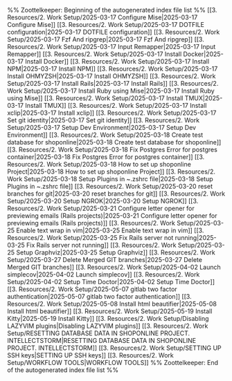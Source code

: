 %% Zoottelkeeper: Beginning of the autogenerated index file list  %%
 [[3. Resources/2. Work Setup/2025-03-17 Configure Mise|2025-03-17 Configure Mise]]
 [[3. Resources/2. Work Setup/2025-03-17 DOTFILE configuration|2025-03-17 DOTFILE configuration]]
 [[3. Resources/2. Work Setup/2025-03-17 Fzf And ripgrep|2025-03-17 Fzf And ripgrep]]
 [[3. Resources/2. Work Setup/2025-03-17 Input Remapper|2025-03-17 Input Remapper]]
 [[3. Resources/2. Work Setup/2025-03-17 Install Docker|2025-03-17 Install Docker]]
 [[3. Resources/2. Work Setup/2025-03-17 Install NPM|2025-03-17 Install NPM]]
 [[3. Resources/2. Work Setup/2025-03-17 Install OHMYZSH|2025-03-17 Install OHMYZSH]]
 [[3. Resources/2. Work Setup/2025-03-17 Install Rails|2025-03-17 Install Rails]]
 [[3. Resources/2. Work Setup/2025-03-17 Install Ruby using Mise|2025-03-17 Install Ruby using Mise]]
 [[3. Resources/2. Work Setup/2025-03-17 Install TMUX|2025-03-17 Install TMUX]]
 [[3. Resources/2. Work Setup/2025-03-17 Install xclip|2025-03-17 Install xclip]]
 [[3. Resources/2. Work Setup/2025-03-17 Set git identity|2025-03-17 Set git identity]]
 [[3. Resources/2. Work Setup/2025-03-17 Setup Dev Environment|2025-03-17 Setup Dev Environment]]
 [[3. Resources/2. Work Setup/2025-03-18 Create test database for shoponline|2025-03-18 Create test database for shoponline]]
 [[3. Resources/2. Work Setup/2025-03-18 Fix Postgres Error for postgres container|2025-03-18 Fix Postgres Error for postgres container]]
 [[3. Resources/2. Work Setup/2025-03-18 How to set up shoponline Project|2025-03-18 How to set up shoponline Project]]
 [[3. Resources/2. Work Setup/2025-03-18 Setup Plugins in ~.zshrc file|2025-03-18 Setup Plugins in ~.zshrc file]]
 [[3. Resources/2. Work Setup/2025-03-20 reset branches for git|2025-03-20 reset branches for git]]
 [[3. Resources/2. Work Setup/2025-03-20 Setup NGROK|2025-03-20 Setup NGROK]]
 [[3. Resources/2. Work Setup/2025-03-21 Configure letter opener for previewing emails (Rails projects)|2025-03-21 Configure letter opener for previewing emails (Rails projects)]]
 [[3. Resources/2. Work Setup/2025-03-25 Enable text wrap in vim|2025-03-25 Enable text wrap in vim]]
 [[3. Resources/2. Work Setup/2025-03-25 Fix Rails server not running|2025-03-25 Fix Rails server not running]]
 [[3. Resources/2. Work Setup/2025-03-25 Setup Graphviz|2025-03-25 Setup Graphviz]]
 [[3. Resources/2. Work Setup/2025-03-27 Delete Merged GIT branches|2025-03-27 Delete Merged GIT branches]]
 [[3. Resources/2. Work Setup/2025-04-02 Launch simplecov|2025-04-02 Launch simplecov]]
 [[3. Resources/2. Work Setup/2025-04-02 Setup Time Doctor|2025-04-02 Setup Time Doctor]]
 [[3. Resources/2. Work Setup/2025-05-07 gitlab two factor authentication|2025-05-07 gitlab two factor authentication]]
 [[3. Resources/2. Work Setup/2025-05-08 Install html beautifier|2025-05-08 Install html beautifier]]
 [[3. Resources/2. Work Setup/2025-05-19 Install Kitty|2025-05-19 Install Kitty]]
 [[3. Resources/2. Work Setup/Disabling LAZYVIM plugins|Disabling LAZYVIM plugins]]
 [[3. Resources/2. Work Setup/RESETTING DATABASE DATA IN SHOPONLINE PROJECT. INTELLECTSTORM|RESETTING DATABASE DATA IN SHOPONLINE PROJECT. INTELLECTSTORM]]
 [[3. Resources/2. Work Setup/SETTING UP SSH keys|SETTING UP SSH keys]]
 [[3. Resources/2. Work Setup/WORKFLOW TOOLS|WORKFLOW TOOLS]]
%% Zoottelkeeper: End of the autogenerated index file list  %%
